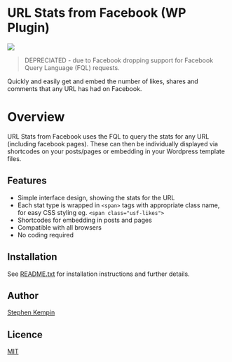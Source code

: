 # URL Stats from Facebook (WP Plugin)
![](https://github.com/SKempin/url-stats-from-facebook/blob/master/icon.jpg)

> DEPRECIATED - due to Facebook dropping support for Facebook Query Language (FQL) requests.

Quickly and easily get and embed the number of likes, shares and comments that any URL has had on Facebook.


# Overview
URL Stats from Facebook uses the FQL to query the stats for any URL (including facebook pages). These can then be individually displayed via shortcodes on your posts/pages or embedding in your Wordpress template files.

## Features
* Simple interface design, showing the stats for the URL
* Each stat type is wrapped in `<span>` tags with appropriate class name, for easy CSS styling eg. `<span class="usf-likes">`
* Shortcodes for embedding in posts and pages
* Compatible with all browsers
* No coding required

## Installation
See [README.txt](README.txt) for installation instructions and further details.

## Author
[Stephen Kempin](http://www.stephenkempin.co.uk)

## Licence
[MIT](https://github.com/SKempin/url-stats-from-facebook/blob/master/LICENSE)
